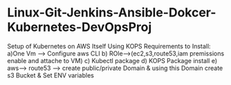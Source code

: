 # Linux-Git-Jenkins-Ansible-Dokcer-Kubernetes-DevOpsProj

























Setup of Kubernetes on AWS Itself Using KOPS
Requirements to Install:
a)One Vm --> Configure aws CLI
b) ROle-->(ec2,s3,route53,iam  premissions enable and attache to VM)
c) Kubectl package
d) KOPS Package install
e) aws--> route53 --> create public/private Domain & using this Domain create s3 Bucket & Set ENV variables 
